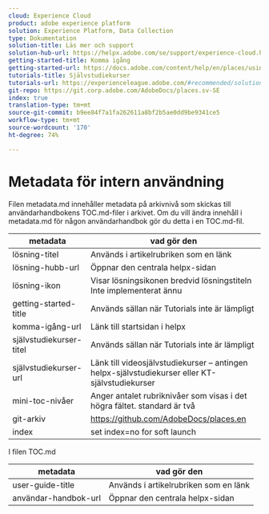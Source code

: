 ```yaml
---
cloud: Experience Cloud
product: adobe experience platform
solution: Experience Platform, Data Collection
type: Dokumentation
solution-title: Läs mer och support
solution-hub-url: https://helpx.adobe.com/se/support/experience-cloud.html
getting-started-title: Komma igång
getting-started-url: https://docs.adobe.com/content/help/en/places/using/getting-started.html
tutorials-title: Självstudiekurser
tutorials-url: https://experienceleague.adobe.com/#recommended/solutions/experience-platform
git-repo: https://git.corp.adobe.com/AdobeDocs/places.sv-SE
index: true
translation-type: tm+mt
source-git-commit: b9ee84f7a1fa262611a8bf2b5ae0dd9be9341ce5
workflow-type: tm+mt
source-wordcount: '170'
ht-degree: 74%

---
```



<!-- We need better links for Getting Started and Tutorials. We can do this after we hit stage -->

# Metadata för intern användning

Filen metadata.md innehåller metadata på arkivnivå som skickas till användarhandbokens TOC.md-filer i arkivet. Om du vill ändra innehåll i metadata.md för någon användarhandbok gör du detta i en TOC.md-fil.

| metadata | vad gör den |
|--- |--- |
| lösning-titel | Används i artikelrubriken som en länk |
| lösning-hubb-url | Öppnar den centrala helpx-sidan |
| lösning-ikon | Visar lösningsikonen bredvid lösningstiteln Inte implementerat ännu |
| getting-started-title | Används sällan när Tutorials inte är lämpligt |
| komma-igång-url | Länk till startsidan i helpx |
| självstudiekurser-titel | Används sällan när Tutorials inte är lämpligt |
| självstudiekurser-url | Länk till videosjälvstudiekurser – antingen helpx-självstudiekurser eller KT-självstudiekurser |
| mini-toc-nivåer | Anger antalet rubriknivåer som visas i det högra fältet. standard är två |
| git-arkiv | https://github.com/AdobeDocs/places.en |
| index | set index=no for soft launch |

I filen TOC.md

| metadata | vad gör den |
|--- |--- |
| user-guide-title | Används i artikelrubriken som en länk |
| användar-handbok-url | Öppnar den centrala helpx-sidan |

